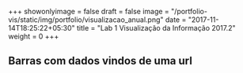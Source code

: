 +++ 
showonlyimage = false 
draft = false
image = "/portfolio-vis/static/img/portfolio/visualizacao_anual.png" 
date = "2017-11-14T18:25:22+05:30" 
title = "Lab 1 Visualização da Informação 2017.2" 
weight = 0 
+++

<script src="https://d3js.org/d3.v4.min.js"></script>

<div class="container">
    <div class="row">
      <h2>Barras com dados vindos de uma url</h2>
    </div>
    <div class="row mychart" id="chart">
    </div>
</div>

<style>
.mychart rect {
    fill: steelblue;
}

.mychart rect:hover {
    fill: goldenrod;
}

.mychart text {
    font: 12px sans-serif;
    text-anchor: left;
}
</style>

<script type="text/javascript">
    "use strict"

    function desenhaBarras(dados) {
       var alturaSVG = 400, larguraSVG = 900;
       var	margin = {top: 10, right: 20, bottom:30, left: 45}, // para descolar a vis das bordas do grafico
          larguraVis = larguraSVG - margin.left - margin.right,
          alturaVis = alturaSVG - margin.top - margin.bottom;

          var grafico = d3.select('#chart')
              .append('svg')
                .attr('height', alturaSVG)
                .attr('width', larguraSVG)
              .append('g')
                .attr('transform', `translate(${margin.left}, ${margin.right})`);


      /*
       * As escalas
       */
      var x = d3.scaleBand().domain(dados.map((dado) => dado.letra)).rangeRound([0, larguraVis]).padding(0.2);

      var y = d3.scaleLinear().domain([d3.max(dados.map((dado) => dado.valor)), 0]).rangeRound([0, alturaVis]);

      /*
       * As marcas
       */
      grafico.selectAll('g')
              .data(dados)
              .enter()
                .append('rect')
                  .attr('x', d => x(d.letra))   // usando a escala definida acima
                  .attr('width', x.bandwidth()) // largura da barra via escala
                  .attr('y', d => y(d.valor))
                  .attr('height', (d) => alturaVis - y(d.valor)); // de cabeca para baixo

      /*
       * Os eixos
       */
      grafico.append("g")
              .attr("class", "x axis")
              .attr("transform", "translate(0," + alturaVis + ")")
              .call(d3.axisBottom(x)); // magica do d3: gera eixo a partir da escala

      grafico.append('g')
              .attr('transform', 'translate(0,0)')
              .call(d3.axisLeft(y))  // gera eixo a partir da escala

      grafico.append("text")
        .attr("transform", "translate(-30," + (alturaVis + margin.top)/2 + ") rotate(-90)")
        .text("Frequencia");
    }

    d3.json('/portfolio-vis/static/data/boqueirao-por-mes.json', function(dados) {
      desenhaGrafico(dados);
    });
  </script>